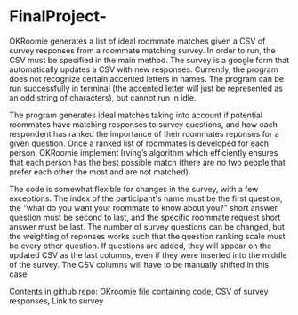# FinalProject-
OKRoomie generates a list of ideal roommate matches given a CSV of survey responses from a roommate matching survey. In order to run, the CSV must be specified in the main method. The survey is a google form that automatically updates a CSV with new responses. Currently, the program does not recognize certain accented letters in names. The program can be run successfully in terminal (the accented letter will just be represented as an odd string of characters), but cannot run in idle.

The program generates ideal matches taking into account if potential roommates have matching responses to survey questions, and how each respondent has ranked the importance of their roommates reponses for a given question. Once a ranked list of roommates is developed for each person, OKRoomie implement Irving’s algorithm which efficiently ensures that each person has the best possible match (there are no two people that prefer each other the most and are not matched). 

The code is somewhat flexible for changes in the survey, with a few exceptions. The index of the participant's name must be the  first question, the “what do you want your roommate to know about you?” short answer question must be second to last, and the specific roommate request short answer must be last. The number of survey questions can be changed, but the weighting of reponses works such that the question ranking scale must be every other question. If questions are added, they will appear on the updated CSV as the last columns, even if they were inserted into the middle of the survey. The CSV columns will have to be manually shifted in this case. 


Contents in github repo: OKroomie file containing code, CSV of survey responses, Link to survey 
